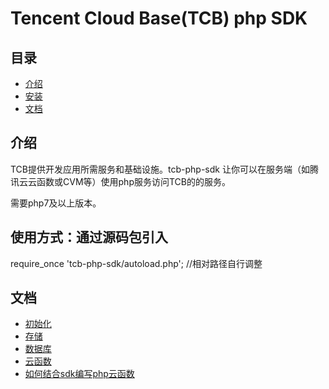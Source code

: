 # Tencent Cloud Base(TCB) php SDK


## 目录
* [介绍](#介绍)
* [安装](#安装)
* [文档](#文档)


## 介绍
TCB提供开发应用所需服务和基础设施。tcb-php-sdk 让你可以在服务端（如腾讯云云函数或CVM等）使用php服务访问TCB的的服务。

需要php7及以上版本。

## 使用方式：通过源码包引入
require_once 'tcb-php-sdk/autoload.php'; //相对路径自行调整 

## 文档
* [初始化](docs/initialization.md)
* [存储](docs/storage.md)
* [数据库](docs/database.md)
* [云函数](docs/functions.md)
* [如何结合sdk编写php云函数](docs/tutorial.md)
